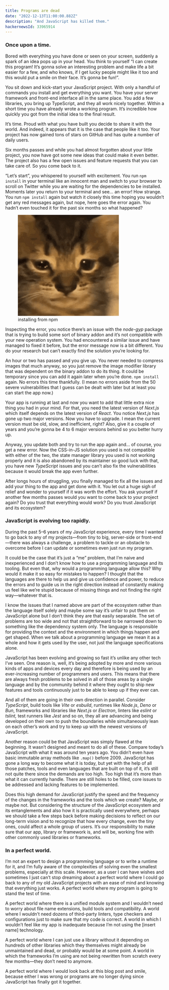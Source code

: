 ```yaml
---
title: Programs are dead
date: "2022-12-13T11:00:00.882Z"
description: "And JavaScript has killed them."
hackernewsId: 33965914
---
```


### Once upon a time.

Bored with everything you have done or seen on your screen, suddenly a spark of an idea pops up in your head. You think to yourself “I can create this program! It’s gonna solve an interesting problem and make life a bit easier for a few, and who knows, if I get lucky people might like it too and this would put a smile on their face. It’s gonna be fun!”.

You sit down and kick-start your JavaScript project. With only a handful of commands you install and get everything you want. You have your server framework and front-end interface all in the same place. You add a few libraries, you bring up TypeScript, and they all work nicely together. Within a short time you have already wrote a working program. It’s incredible how quickly you got from the initial idea to the final result.

It’s time. Proud with what you have built you decide to share it with the world. And indeed, it appears that it is the case that people like it too. Your project has now gained tons of stars on GitHub and has quite a number of daily users.

Six months passes and while you had almost forgotten about your little project, you now have got some new ideas that could make it even better. The project also has a few open issues and feature requests that you can take care of. So you come back to it.

“Let’s start”, you whispered to yourself with excitement. You run `npm install` in your terminal like an innocent man and switch to your browser to scroll on Twitter while you are waiting for the dependencies to be installed. Moments later you return to your terminal and see… an error! How strange. You run `npm install` again but watch it closely this time hoping you wouldn’t get any red messages again, but nope, here goes the error again. You hadn’t even touched it for the past six months so what happened?

<figure>
    <img src="cat-installing-npm.gif" alt="cat installs from npm">
    <figcaption>installing from npm</figcaption>
</figure>

Inspecting the error, you notice there’s an issue with the *node-gyp* package that is trying to build some sort of binary addon and it’s not compatible with your new operation system. You had encountered a similar issue and have managed to fixed it before, but the error message now is a bit different. You do your research but can’t exactly find the solution you’re looking for.

An hour or two has passed and you give up. You never needed to compress images that much anyway, so you just remove the image modifier library that was dependent on the binary addon to do its thing. It could be temporary since you can add it again later when you’re done. `npm install` again. No errors this time thankfully. (I mean no errors aside from the 50 severe vulnerabilities that I guess can be dealt with later but at least you can start the app now.)

Your app is running at last and now you want to add that little extra nice thing you had in your mind. For that, you need the latest version of *Next.js* which itself depends on the latest version of *React*. You notice *Next.js* has gone up two major versions. Now you have to upgrade. I mean the current version must be old, slow, and inefficient, right? Also, give it a couple of years and you’re gonna be 4 to 6 major versions behind so you better hurry up.

Anyway, you update both and try to run the app again and… of course, you get a new error. Now the CSS-in-JS solution you used is not compatible with either of the two, the state manager library you used is not working properly and it is also abandoned by its maintainer so good luck with that, you have new *TypeScript* issues and you can’t also fix the vulnerabilities because it would break the app even further.

After longs hours of struggling, you finally managed to fix all the issues and add your thing to the app and get done with it. You let out a huge sigh of relief and wonder to yourself if it was worth the effort. You ask yourself if another few months passes would you want to come back to your project again? Do you trust that everything would work? Do you trust JavaScript and its ecosystem?

### JavaScript is evolving too rapidly.

During the past 5–6 years of my JavaScript experience, every time I wanted to go back to any of my projects—from tiny to big, server-side or front-end—there was always a challenge, a problem to tackle or an obstacle to overcome before I can update or sometimes even just run my program.

It could be the case that it’s just a “me” problem, that I’m naive and inexperienced and I don’t know how to use a programming language and its tooling. But even that, why would a programming language allow this? Why would it make it so easy for mistakes to happen? I thought that the languages are there to help us and give us confidence and power, to reduce the errors and to guide us in the right direction instead of constantly making us feel like we’re stupid because of missing things and not finding the right way—whatever that is.

I know the issues that I named above are part of the ecosystem rather than the language itself  solely and maybe some say it’s unfair to put them on JavaScript alone but I don’t think they are that easily separable. The set of problems are too wide and not that straightforward to be narrowed down to something like the dependency system only. The language is responsible for providing the context and the environment in which things happen and get shaped. When we talk about a programming language we mean it as a whole and how it gets used by the user, not just the language specifications alone.

JavaScript has been evolving and growing so fast it’s unlike any other tech I’ve seen. One reason is, well, it’s being adopted by more and more various kinds of apps and devices every day and therefore is being used by an ever-increasing number of programmers and users. This means that there are always fresh problems to be solved in all of those areas by a single language and by the community behind it where they ought to ship new features and tools continuously just to be able to keep up if they ever can.

And all of them are going in their own direction in parallel. Consider *TypeScript*, build tools like *Vite* or *esbuild*, runtimes like *Node.js*, *Deno* or *Bun*, frameworks and libraries like *Next.js* or *Electron*, linters like *eslint* or *tslint,* test runners like *Jest* and so on, they all are advancing and being developed on their own to push the boundaries while simultaneously lean on each other’s work and try to keep up with the newest versions of JavaScript. 

Another reason could be that JavaScript was simply flawed at the beginning. It wasn’t designed and meant to do all of these. Compare today’s JavaScript with what it was around ten years ago. You didn’t even have basic immutable array methods like `.map()` before 2009. JavaScript has gone a long way to become what it is today, but yet with the help of all those patches, tools and even languages that are built on top of it, it’s still not quite there since the demands are too high. Too high that it’s more than what it can currently handle. There are still holes to be filled, core issues to be addressed and lacking features to be implemented.

Does this high demand for JavaScript justify the speed and the frequency of the changes in the frameworks and the tools which we create? Maybe, or maybe not. But considering the structure of the JavaScript ecosystem and its entanglements and also how it is practically used everywhere, perhaps we should take a few steps back before making decisions to reflect on our long-term vision and to recognize that how every change, even the tiny ones, could affect a whole group of users. It’s our responsibility to make sure that our app, library or framework is, and will be, working fine with other commonly used libraries or frameworks. 

### In a perfect world.

I’m not an expert to design a programming language or to write a runtime for it, and I’m fully aware of the complexities of solving even the smallest problems, especially at this scale. However, as a user I can have wishes and sometimes I just can’t stop dreaming about a perfect world where I could go back to any of my old JavaScript projects with an ease of mind and knowing that everything just works. A perfect world where my program is going to stand the test of time. 

A perfect world where there is a unified module system and I wouldn’t need to worry about file name extensions, build tools and compatibility. A world where I wouldn’t need dozens of third-party linters, type checkers and configurations just to make sure that my code is correct. A world in which I wouldn’t feel like my app is inadequate because I’m not using the [insert name] technology.

A perfect world where I can just use a library without it depending on hundreds of other libraries which they themselves might already be unmaintained and dead, or probably would be at some point. A world in which the frameworks I’m using are not being rewritten from scratch every few months—they don’t need to anymore.

A perfect world where I would look back at this blog post and smile, because either I was wrong or programs are no longer dying since JavaScript has finally got it together.
